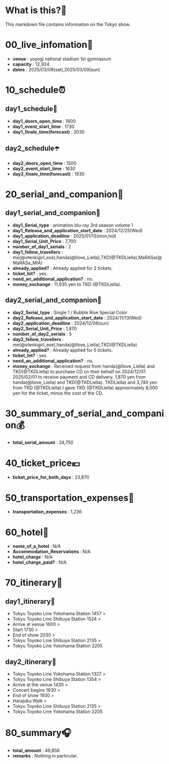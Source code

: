# What is this?👀
<p>This markdown file contains information on the Tokyo show.</p>

# 00_live_infomation📅

- **venue** : yoyogi national stadium 1st gymnasium
- **capacity** : 12,934
- **dates** : 2025/03/08(sat),2025/03/09(sun)

# 10_schedule⏰

## day1_schedule🥁

- **day1_doors_open_time** : 1600
- **day1_event_start_time** : 1730
- **day1_finale_time(forecast)** : 2030

## day2_schedule☂️

- **day2_doors_open_time** : 1500
- **day2_event_start_time** : 1630
- **day2_finale_time(forecast)** : 1930

# 20_serial_and_companion📃

## day1_serial_and_companion🔖

- **day1_Serial_type** : animation blu-ray 3rd season volume 1
- **day1_Release_and_application_start_date** : 2024/12/25(Wed)
- **day1_application_deadline** : 2025/01/13(mon,hol)
- **day1_Serial_Unit_Price** : 7,700
- **number_of_day1_serials** : 2
- **day1_fellow_travellers** : me(@otenkigirl_exe),handa(@Ilove_Liella),TKD(@TKDLiella),MaRASa(@MaRASa_MIA)
- **already_applied?** : Already applied for 2 tickets.
- **ticket_hit?** : yes.
- **need_an_additional_application?** : no.
- **money_exchange** : 11,935 yen to TKD (@TKDLiella).

## day2_serial_and_companion📰

- **day2_Serial_type** : Single 1 / Bubble Rise Special Color
- **day2_Release_and_application_start_date** : 2024/11/13(Wed)
- **day2_application_deadline** : 2024/12/08(sun)
- **day2_Serial_Unit_Price** : 1,870
- **number_of_day2_serials** : 5
- **day2_fellow_travellers** : me(@otenkigirl_exe),handa(@Ilove_Liella),TKD(@TKDLiella)
- **already_applied?** : Already applied for 5 tickets.
- **ticket_hit?** : yes.
- **need_an_additional_application?** : no.
- **money_exchange** : Received request from handa(@Ilove_Liella) and TKD(@TKDLiella) to purchase CD on their behalf on 2024/12/07. 2025/02/01 to receive payment and CD delivery. 1,870 yen from handa(@Ilove_Liella) and TKD(@TKDLiella). TKDLiella) and 3,740 yen from TKD (@TKDLiella).I gave TKD (@TKDLiella) approximately 8,000 yen for the ticket, minus the cost of the CD.

# 30_summary_of_serial_and_companion💰

- **total_serial_amount** : 24,750

# 40_ticket_price💴

- **ticket_price_for_both_days** : 23,870

# 50_transportation_expenses🚅

- **transportation_expenses** : 1,236

# 60_hotel🏨

- **name_of_a_hotel** : N/A
- **Accommodation_Reservations** : N/A
- **hotel_charge** : N/A
- **hotel_charge_paid?** : N/A

# 70_itinerary🛴

## day1_itinerary🚀

- Tokyu Toyoko Line Yokohama Station 1457 >
- Tokyu Toyoko Line Shibuya Station 1524 >
- Arrive at venue 1600 >
- Start 1730 >
- End of show 2030 >
- Tokyu Toyoko Line Shibuya Station 2135 >
- Tokyu Toyoko Line Yokohama Station 2205

## day2_itinerary🚢

- Tokyu Toyoko Line Yokohama Station 1327 >
- Tokyu Toyoko Line Shibuya Station 1354 >
- Arrive at the venue 1430 >
- Concert begins 1630 >
- End of show 1930 >
- Harajuku Walk >
- Tokyu Toyoko Line Shibuya Station 2135 >
- Tokyu Toyoko Line Yokohama Station 2205

# 80_summary🎧

- **total_amount** : 49,856
- **remarks** : Nothing in particular.
